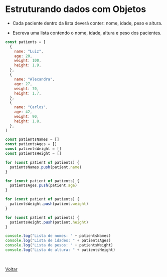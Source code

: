 # Estruturando dados com Objetos

- Cada paciente dentro da lista deverá conter: nome, idade, peso e altura.

- Escreva uma lista contendo o nome, idade, altura e peso dos pacientes.

```js
const patients = [
  {
    name: "Luiz",
    age: 20,
    weight: 100,
    height: 1.9,
  },
  {
    name: "Alexandra",
    age: 27,
    weight: 70,
    height: 1.7,
  },
  {
    name: "Carlos",
    age: 42,
    weight: 90,
    height: 1.8,
  },
]

const patientsNames = []
const patientsAges = []
const patientsWeight = []
const patientsHeight = []

for (const patient of patients) {
  patientsNames.push(patient.name)
}

for (const patient of patients) {
  patientsAges.push(patient.age)
}

for (const patient of patients) {
  patientsWeight.push(patient.weight)
}

for (const patient of patients) {
  patientsHeight.push(patient.height)
}

console.log("Lista de nomes: " + patientsNames)
console.log("Lista de idades: " + patientsAges)
console.log("Lista de pesos: " + patientsWeight)
console.log("Lista de altura: " + patientsHeight)
```

<br>

<a href="../README.md">Voltar</a>
